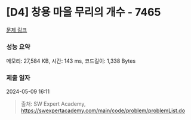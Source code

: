 # [D4] 창용 마을 무리의 개수 - 7465 

[문제 링크](https://swexpertacademy.com/main/code/problem/problemDetail.do?contestProbId=AWngfZVa9XwDFAQU) 

### 성능 요약

메모리: 27,584 KB, 시간: 143 ms, 코드길이: 1,338 Bytes

### 제출 일자

2024-05-09 16:11



> 출처: SW Expert Academy, https://swexpertacademy.com/main/code/problem/problemList.do